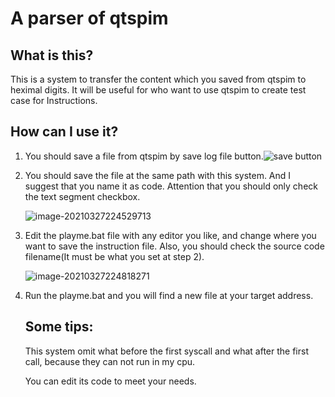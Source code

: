 # A parser of qtspim

## What is this?

This is a system to transfer the content which you saved from qtspim to  heximal digits. It will be useful for who want to use qtspim to create test case for Instructions.

## How can I use it?

1. You should save a file from qtspim by save log file button.![save button](https://raw.githubusercontent.com/cyk2018/pictures/main/image-20210327224227206.png)

2. You should save the file at the same path with this system. And I suggest that you name it as code. Attention that you should only check the text segment checkbox.

   ![image-20210327224529713](C:\Users\chen\AppData\Roaming\Typora\typora-user-images\image-20210327224529713.png)

3. Edit the playme.bat file with any editor you like, and change where you want to save the instruction file. Also, you should check the source code filename(It must be what you set at step 2).

   ![image-20210327224818271](C:\Users\chen\AppData\Roaming\Typora\typora-user-images\image-20210327224818271.png)

4. Run the playme.bat and you will find a new file at your target address.  

   ## Some tips:

   This system omit what before the first syscall and what after the first call, because they can not run in my cpu.

   You can edit its code to meet your needs.